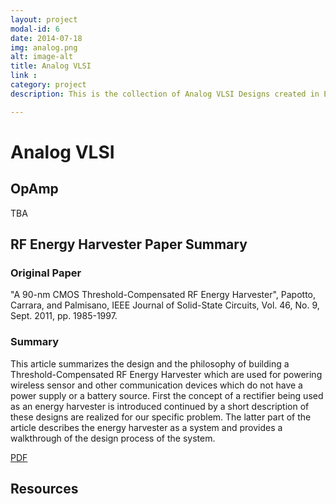 ```yaml
---
layout: project
modal-id: 6
date: 2014-07-18
img: analog.png
alt: image-alt
title: Analog VLSI
link :
category: project
description: This is the collection of Analog VLSI Designs created in EC580

---
```

# Analog VLSI

## OpAmp

TBA

## RF Energy Harvester Paper Summary

### Original Paper

"A 90-nm CMOS Threshold-Compensated RF Energy Harvester", Papotto, Carrara, and Palmisano, IEEE
Journal of Solid-State Circuits, Vol. 46, No. 9, Sept. 2011, pp. 1985-1997.

### Summary

This article summarizes the design and the philosophy of building a Threshold-Compensated RF Energy Harvester which are used for powering wireless sensor and other communication devices which do not have a power supply or a battery source. First the concept of a rectifier being used as an energy harvester is introduced continued by a short description of these designs are realized for our specific problem. The latter part of the article describes the energy harvester as a system and provides a walkthrough of the design process of the system.

[PDF](/resources/EC580_Paper_Summary.pdf)

## Resources
